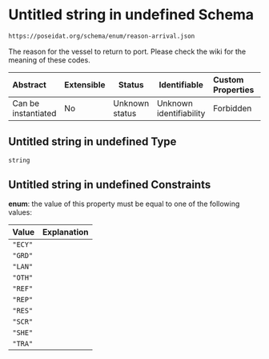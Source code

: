 # Untitled string in undefined Schema

```txt
https://poseidat.org/schema/enum/reason-arrival.json
```

The reason for the vessel to return to port. Please check the wiki for the meaning of these codes.


| Abstract            | Extensible | Status         | Identifiable            | Custom Properties | Additional Properties | Access Restrictions | Defined In                                                                     |
| :------------------ | ---------- | -------------- | ----------------------- | :---------------- | --------------------- | ------------------- | ------------------------------------------------------------------------------ |
| Can be instantiated | No         | Unknown status | Unknown identifiability | Forbidden         | Allowed               | none                | [reason-arrival.json](schemas/enum/reason-arrival.json "open original schema") |

## Untitled string in undefined Type

`string`

## Untitled string in undefined Constraints

**enum**: the value of this property must be equal to one of the following values:

| Value   | Explanation |
| :------ | ----------- |
| `"ECY"` |             |
| `"GRD"` |             |
| `"LAN"` |             |
| `"OTH"` |             |
| `"REF"` |             |
| `"REP"` |             |
| `"RES"` |             |
| `"SCR"` |             |
| `"SHE"` |             |
| `"TRA"` |             |
